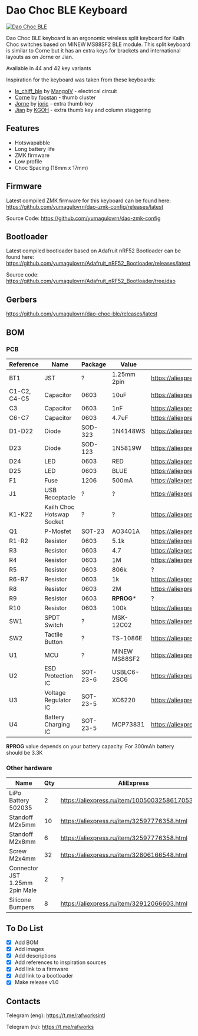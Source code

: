 # Dao Choc BLE Keyboard

[![Dao Choc BLE](https://imgur.com/Baxozewh.jpeg)](https://imgur.com/Baxozew.jpeg)

Dao Choc BLE keyboard is an ergonomic wireless split keyboard for Kailh Choc switches based on MINEW MS88SF2 BLE module. This split keyboard is similar to Corne but it has an extra keys for brackets and international layouts as on Jorne or Jian.

Available in 44 and 42 key variants

Inspiration for the keyboard was taken from these keyboards:
- [le_chiff_ble](https://github.com/MangoIV/le_chiff_ble) by [MangoIV](https://github.com/MangoIV) - electrical circuit
- [Corne](https://github.com/foostan/crkbd) by [foostan](https://github.com/foostan) - thumb cluster
- [Jorne](https://github.com/joric/jorne) by [joric](https://github.com/joric) - extra thumb key
- [Jian](https://github.com/KGOH/Jian-Info) by [KGOH](https://github.com/KGOH) - extra thumb key and column staggering

## Features

- Hotswapabble
- Long battery life
- ZMK firmware
- Low profile
- Choc Spacing (18mm x 17mm)

## Firmware

Latest compiled ZMK firmware for this keyboard can be found here: https://github.com/yumagulovrn/dao-zmk-config/releases/latest

Source Code: https://github.com/yumagulovrn/dao-zmk-config

## Bootloader

Latest compiled bootloader based on Adafruit nRF52 Bootloader can be found here: https://github.com/yumagulovrn/Adafruit_nRF52_Bootloader/releases/latest

Source code: https://github.com/yumagulovrn/Adafruit_nRF52_Bootloader/tree/dao

## Gerbers

https://github.com/yumagulovrn/dao-choc-ble/releases/latest

## BOM

### PCB

| Reference    | Name                      | Package  | Value         | AliExpress                                       | LCSC    | Qty |
|--------------|---------------------------|----------|---------------|--------------------------------------------------|---------|-----|
| BT1          | JST                       | ?        | 1.25mm 2pin   | https://aliexpress.ru/item/10000064127272.html   | ?       | 2   |
| C1-C2, C4-C5 | Capacitor                 | 0603     | 10uF          | https://aliexpress.ru/item/32966526545.html      | C19702  | 8   |
| C3           | Capacitor                 | 0603     | 1nF           | https://aliexpress.ru/item/32966526545.html      | C1588   | 2   |
| C6-C7        | Capacitor                 | 0603     | 4.7uF         | https://aliexpress.ru/item/32966526545.html      | C19666  | 4   |
| D1-D22       | Diode                     | SOD-323  | 1N4148WS      | https://aliexpress.ru/item/32849879904.html      | C57759  | 44  |
| D23          | Diode                     | SOD-123  | 1N5819W       | https://aliexpress.ru/item/32849879904.html      | C169540 | 2   |
| D24          | LED                       | 0603     | RED           | https://aliexpress.ru/item/1206456185.html       | C2286   | 2   |
| D25          | LED                       | 0603     | BLUE          | https://aliexpress.ru/item/1206456185.html       | C72041  | 2   |
| F1           | Fuse                      | 1206     | 500mA         | https://aliexpress.ru/item/1005003498024664.html | C355568 | 2   |
| J1           | USB Receptacle            | ?        | ?             | https://aliexpress.ru/item/32998900371.html      | C168688 | 2   |
| K1-K22       | Kailh Choc Hotswap Socket | ?        | ?             | https://aliexpress.ru/item/33023283633.html      | ?       | 44  |
| Q1           | P-Mosfet                  | SOT-23   | AO3401A       | https://aliexpress.ru/item/32990534792.html      | C15127  | 2   |
| R1-R2        | Resistor                  | 0603     | 5.1k          | https://aliexpress.ru/item/1005001436923851.html | C23186  | 4   |
| R3           | Resistor                  | 0603     | 4.7           | https://aliexpress.ru/item/1005001436923851.html | C23164  | 2   |
| R4           | Resistor                  | 0603     | 1M            | https://aliexpress.ru/item/1005001436923851.html | C22935  | 2   |
| R5           | Resistor                  | 0603     | 806k          | ?                                                | C103828 | 2   |
| R6-R7        | Resistor                  | 0603     | 1k            | https://aliexpress.ru/item/1005001436923851.html | C21190  | 4   |
| R8           | Resistor                  | 0603     | 2M            | https://aliexpress.ru/item/1005001436923851.html | C22976  | 2   |
| R9           | Resistor                  | 0603     | **RPROG***    | ?                                                | C22978  | 2   |
| R10          | Resistor                  | 0603     | 100k          | https://aliexpress.ru/item/1005001436923851.html | C25803  | 2   |
| SW1          | SPDT Switch               | ?        | MSK-12C02     | https://aliexpress.ru/item/4000685483225.html    | C431541 | 2   |
| SW2          | Tactile Button            | ?        | TS-1086E      | https://aliexpress.ru/item/1005001846404680.html | C455276 | 2   |
| U1           | MCU                       | ?        | MINEW MS88SF2 | https://aliexpress.ru/item/1005001798781865.html | ?       | 2   |
| U2           | ESD Protection IC         | SOT-23-6 | USBLC6-2SC6   | https://aliexpress.ru/item/32523780535.html      | C558442 | 2   |
| U3           | Voltage Regulator IC      | SOT-23-5 | XC6220        | https://aliexpress.ru/item/4000271612572.html    | C86534  | 2   |
| U4           | Battery Charging IC       | SOT-23-5 | MCP73831      | https://aliexpress.ru/item/32714249253.html      | C14879  | 2   |

**RPROG** value depends on your battery capacity. For 300mAh battery should be 3.3K

### Other hardware

| Name                           | Qty | AliExpress                                   |
|--------------------------------|-----|----------------------------------------------|
| LiPo Battery 502035            |   2 | https://aliexpress.ru/item/1005003258617053.html |
| Standoff M2x5mm                |  10 | https://aliexpress.ru/item/32597776358.html  |
| Standoff M2x8mm                |   6 | https://aliexpress.ru/item/32597776358.html  |
| Screw M2x4mm                   |  32 | https://aliexpress.ru/item/32806166548.html  |
| Connector JST 1.25mm 2pin Male |   2 | ?                                            |
| Silicone Bumpers               |   8 | https://aliexpress.ru/item/32912066603.html  |

## To Do List
- [x] Add BOM
- [x] Add images
- [x] Add descriptions
- [x] Add references to inspiration sources
- [x] Add link to a firmware
- [x] Add link to a bootloader
- [x] Make release v1.0

## Contacts

Telegram (eng): https://t.me/rafworksintl

Telegram (ru): https://t.me/rafworks
